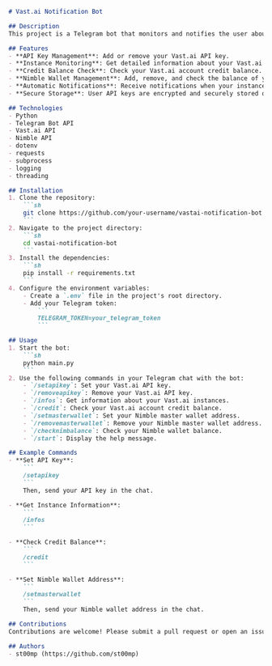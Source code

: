 ```markdown
# Vast.ai Notification Bot

## Description
This project is a Telegram bot that monitors and notifies the user about the status of Vast.ai instances. It offers functionalities such as checking the credit balance, retrieving detailed information about instances, and monitoring GPU and CPU utilization. The bot can also check the balance of a Nimble wallet. User API keys for Vast.ai are encrypted and securely stored on the server.

## Features
- **API Key Management**: Add or remove your Vast.ai API key.
- **Instance Monitoring**: Get detailed information about your Vast.ai instances.
- **Credit Balance Check**: Check your Vast.ai account credit balance.
- **Nimble Wallet Management**: Add, remove, and check the balance of your Nimble wallet.
- **Automatic Notifications**: Receive notifications when your instances have unusually low GPU or CPU usage.
- **Secure Storage**: User API keys are encrypted and securely stored on the server.

## Technologies
- Python
- Telegram Bot API
- Vast.ai API
- Nimble API
- dotenv
- requests
- subprocess
- logging
- threading

## Installation
1. Clone the repository:
    ```sh
    git clone https://github.com/your-username/vastai-notification-bot.git
    ```
2. Navigate to the project directory:
    ```sh
    cd vastai-notification-bot
    ```
3. Install the dependencies:
    ```sh
    pip install -r requirements.txt
    ```
4. Configure the environment variables:
    - Create a `.env` file in the project's root directory.
    - Add your Telegram token:
        ```
        TELEGRAM_TOKEN=your_telegram_token
        ```

## Usage
1. Start the bot:
    ```sh
    python main.py
    ```
2. Use the following commands in your Telegram chat with the bot:
    - `/setapikey`: Set your Vast.ai API key.
    - `/removeapikey`: Remove your Vast.ai API key.
    - `/infos`: Get information about your Vast.ai instances.
    - `/credit`: Check your Vast.ai account credit balance.
    - `/setmasterwallet`: Set your Nimble master wallet address.
    - `/removemasterwallet`: Remove your Nimble master wallet address.
    - `/checknimbalance`: Check your Nimble wallet balance.
    - `/start`: Display the help message.

## Example Commands
- **Set API Key**:
    ```
    /setapikey
    ```
    Then, send your API key in the chat.

- **Get Instance Information**:
    ```
    /infos
    ```

- **Check Credit Balance**:
    ```
    /credit
    ```

- **Set Nimble Wallet Address**:
    ```
    /setmasterwallet
    ```
    Then, send your Nimble wallet address in the chat.

## Contributions
Contributions are welcome! Please submit a pull request or open an issue to discuss the changes you want to make.

## Authors
- st00mp (https://github.com/st00mp)
```
